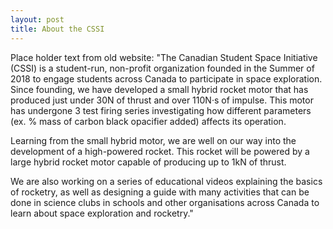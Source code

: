 ```yaml
---
layout: post
title: About the CSSI
---
```


Place holder text from old website: "The Canadian Student Space Initiative (CSSI) is a student-run, non-profit organization founded in the Summer of 2018 to engage students across Canada to participate in space exploration. Since founding, we have developed a small hybrid rocket motor that has produced just under 30N of thrust and over 110N·s of impulse. This motor has undergone 3 test firing series investigating how different parameters (ex. % mass of carbon black opacifier added) affects its operation. 

Learning from the small hybrid motor, we are well on our way into the development of a high-powered rocket. This rocket will be powered by a large hybrid rocket motor capable of producing up to 1kN of thrust. 

We are also working on a series of educational videos explaining the basics of rocketry, as well as designing a guide with many activities that can be done in science clubs in schools and other organisations across Canada to learn about space exploration and rocketry."
